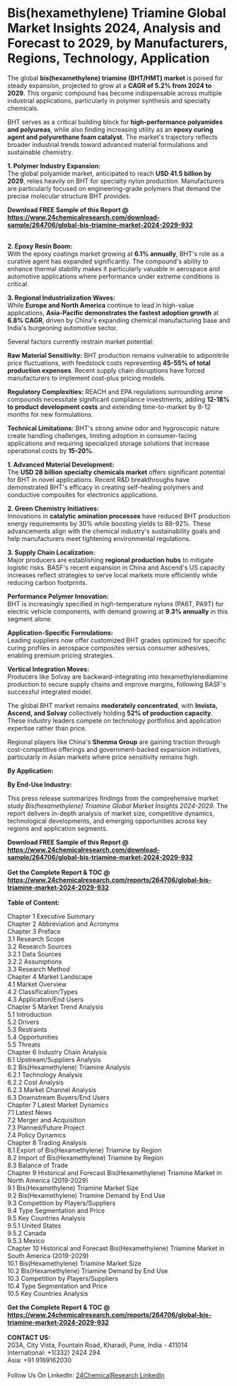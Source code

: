 <h1>Bis(hexamethylene) Triamine Global Market Insights 2024, Analysis and Forecast to 2029, by Manufacturers, Regions, Technology, Application</h1><p>The global <strong>bis(hexamethylene) triamine (BHT/HMT) market</strong> is poised for steady expansion, projected to grow at a <strong>CAGR of 5.2% from 2024 to 2029</strong>. This organic compound has become indispensable across multiple industrial applications, particularly in polymer synthesis and specialty chemicals.</p><p>BHT serves as a critical building block for <strong>high-performance polyamides and polyureas</strong>, while also finding increasing utility as an <strong>epoxy curing agent and polyurethane foam catalyst</strong>. The market's trajectory reflects broader industrial trends toward advanced material formulations and sustainable chemistry.</p><p><strong>1. Polymer Industry Expansion:</strong><br>
The global polyamide market, anticipated to reach <strong>USD 41.5 billion by 2029</strong>, relies heavily on BHT for specialty nylon production. Manufacturers are particularly focused on engineering-grade polymers that demand the precise molecular structure BHT provides.</p><div><b>Download FREE Sample of this Report @ 
            <a href="https://www.24chemicalresearch.com/download-sample/264706/global-bis-triamine-market-2024-2029-932">
            https://www.24chemicalresearch.com/download-sample/264706/global-bis-triamine-market-2024-2029-932</a></b></div><br><p><strong>2. Epoxy Resin Boom:</strong><br>
With the epoxy coatings market growing at <strong>6.1% annually</strong>, BHT's role as a curative agent has expanded significantly. The compound's ability to enhance thermal stability makes it particularly valuable in aerospace and automotive applications where performance under extreme conditions is critical.</p><p><strong>3. Regional Industrialization Waves:</strong><br>
While <strong>Europe and North America</strong> continue to lead in high-value applications, <strong>Asia-Pacific demonstrates the fastest adoption growth</strong> at <strong>6.8% CAGR</strong>, driven by China's expanding chemical manufacturing base and India's burgeoning automotive sector.</p><p>Several factors currently restrain market potential:</p><p><strong>Raw Material Sensitivity:</strong> BHT production remains vulnerable to adiponitrile price fluctuations, with feedstock costs representing <strong>45-55% of total production expenses</strong>. Recent supply chain disruptions have forced manufacturers to implement cost-plus pricing models.</p><p><strong>Regulatory Complexities:</strong> REACH and EPA regulations surrounding amine compounds necessitate significant compliance investments, adding <strong>12-18% to product development costs</strong> and extending time-to-market by 8-12 months for new formulations.</p><p><strong>Technical Limitations:</strong> BHT's strong amine odor and hygroscopic nature create handling challenges, limiting adoption in consumer-facing applications and requiring specialized storage solutions that increase operational costs by <strong>15-20%</strong>.</p><p><strong>1. Advanced Material Development:</strong><br>
The <strong>USD 28 billion specialty chemicals market</strong> offers significant potential for BHT in novel applications. Recent R&amp;D breakthroughs have demonstrated BHT's efficacy in creating self-healing polymers and conductive composites for electronics applications.</p><p><strong>2. Green Chemistry Initiatives:</strong><br>
Innovations in <strong>catalytic amination processes</strong> have reduced BHT production energy requirements by 30% while boosting yields to 88-92%. These advancements align with the chemical industry's sustainability goals and help manufacturers meet tightening environmental regulations.</p><p><strong>3. Supply Chain Localization:</strong><br>
Major producers are establishing <strong>regional production hubs</strong> to mitigate logistic risks. BASF's recent expansion in China and Ascend's US capacity increases reflect strategies to serve local markets more efficiently while reducing carbon footprints.</p><p><strong>Performance Polymer Innovation:</strong><br>
    BHT is increasingly specified in high-temperature nylons (PA6T, PA9T) for electric vehicle components, with demand growing at <strong>9.3% annually</strong> in this segment alone.</p><p><strong>Application-Specific Formulations:</strong><br>
    Leading suppliers now offer customized BHT grades optimized for specific curing profiles in aerospace composites versus consumer adhesives, enabling premium pricing strategies.</p><p><strong>Vertical Integration Moves:</strong><br>
    Producers like Solvay are backward-integrating into hexamethylenediamine production to secure supply chains and improve margins, following BASF's successful integrated model.</p><p>The global BHT market remains <strong>moderately concentrated</strong>, with <strong>Invista, Ascend, and Solvay</strong> collectively holding <strong>52% of production capacity</strong>. These industry leaders compete on technology portfolios and application expertise rather than price.</p><p>Regional players like China's <strong>Shenma Group</strong> are gaining traction through cost-competitive offerings and government-backed expansion initiatives, particularly in Asian markets where price sensitivity remains high.</p><p><strong>By Application:</strong></p><p><strong>By End-Use Industry:</strong></p><p>This press release summarizes findings from the comprehensive market study <em>Bis(hexamethylene) Triamine Global Market Insights 2024-2029</em>. The report delivers in-depth analysis of market size, competitive dynamics, technological developments, and emerging opportunities across key regions and application segments.</p><div><b>Download FREE Sample of this Report @ 
            <a href="https://www.24chemicalresearch.com/download-sample/264706/global-bis-triamine-market-2024-2029-932">
            https://www.24chemicalresearch.com/download-sample/264706/global-bis-triamine-market-2024-2029-932</a></b></div><br><div><b>Get the Complete Report & TOC @ 
            <a href="https://www.24chemicalresearch.com/reports/264706/global-bis-triamine-market-2024-2029-932">
            https://www.24chemicalresearch.com/reports/264706/global-bis-triamine-market-2024-2029-932</a></b></div><br>
            <b>Table of Content:</b><p>Chapter 1 Executive Summary<br />
Chapter 2 Abbreviation and Acronyms<br />
Chapter 3 Preface<br />
3.1 Research Scope<br />
3.2 Research Sources<br />
3.2.1 Data Sources<br />
3.2.2 Assumptions<br />
3.3 Research Method<br />
Chapter 4 Market Landscape<br />
4.1 Market Overview<br />
4.2 Classification/Types<br />
4.3 Application/End Users<br />
Chapter 5 Market Trend Analysis<br />
5.1 Introduction<br />
5.2 Drivers<br />
5.3 Restraints<br />
5.4 Opportunities<br />
5.5 Threats<br />
Chapter 6 Industry Chain Analysis<br />
6.1 Upstream/Suppliers Analysis<br />
6.2 Bis(Hexamethylene) Triamine Analysis<br />
6.2.1 Technology Analysis<br />
6.2.2 Cost Analysis<br />
6.2.3 Market Channel Analysis<br />
6.3 Downstream Buyers/End Users<br />
Chapter 7 Latest Market Dynamics<br />
7.1 Latest News<br />
7.2 Merger and Acquisition<br />
7.3 Planned/Future Project<br />
7.4 Policy Dynamics<br />
Chapter 8 Trading Analysis<br />
8.1 Export of Bis(Hexamethylene) Triamine by Region<br />
8.2 Import of Bis(Hexamethylene) Triamine by Region<br />
8.3 Balance of Trade<br />
Chapter 9 Historical and Forecast Bis(Hexamethylene) Triamine Market in North America (2019-2029)<br />
9.1 Bis(Hexamethylene) Triamine Market Size<br />
9.2 Bis(Hexamethylene) Triamine Demand by End Use<br />
9.3 Competition by Players/Suppliers<br />
9.4 Type Segmentation and Price<br />
9.5 Key Countries Analysis<br />
9.5.1 United States<br />
9.5.2 Canada<br />
9.5.3 Mexico<br />
Chapter 10 Historical and Forecast Bis(Hexamethylene) Triamine Market in South America (2019-2029)<br />
10.1 Bis(Hexamethylene) Triamine Market Size<br />
10.2 Bis(Hexamethylene) Triamine Demand by End Use<br />
10.3 Competition by Players/Suppliers<br />
10.4 Type Segmentation and Price<br />
10.5 Key Countries Analysis</p><div><b>Get the Complete Report & TOC @ 
            <a href="https://www.24chemicalresearch.com/reports/264706/global-bis-triamine-market-2024-2029-932">
            https://www.24chemicalresearch.com/reports/264706/global-bis-triamine-market-2024-2029-932</a></b></div><br><b>CONTACT US:</b><br>
            203A, City Vista, Fountain Road, Kharadi, Pune, India - 411014<br>
            International: +1(332) 2424 294<br>
            Asia: +91 9169162030 <br><br>
            Follow Us On LinkedIn: <a href="https://www.linkedin.com/company/24chemicalresearch/">24ChemicalResearch LinkedIn</a>